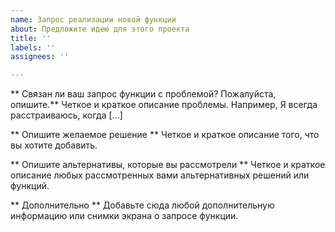 ```yaml
---
name: Запрос реализации новой функции
about: Предложите идею для этого проекта
title: ''
labels: ''
assignees: ''

---
```


** Связан ли ваш запрос функции с проблемой? Пожалуйста, опишите.**
Четкое и краткое описание проблемы. Например, Я всегда расстраиваюсь, когда [...]

** Опишите желаемое решение **
Четкое и краткое описание того, что вы хотите добавить.

** Опишите альтернативы, которые вы рассмотрели **
Четкое и краткое описание любых рассмотренных вами альтернативных решений или функций.

** Дополнительно **
Добавьте сюда любой дополнительную информацию или снимки экрана о запросе функции.
